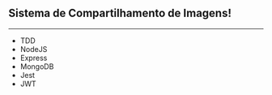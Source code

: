 <h2>Sistema de Compartilhamento de Imagens!</h2>

<hr>
<ul>
<li>TDD</li>
<li>NodeJS</li>
<li>Express</li>
<li>MongoDB</li>
<li>Jest</li>
<li>JWT</li>
</ul>